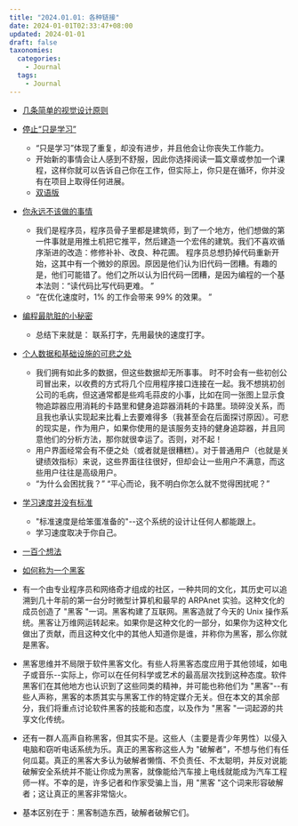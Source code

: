 ```yaml
---
title: "2024.01.01: 各种链接"
date: 2024-01-01T02:33:47+08:00
updated: 2024-01-01
draft: false
taxonomies:
  categories:
    - Journal
  tags:
    - Journal
---
```


- [几条简单的视觉设计原则](https://anthonyhobday.com/sideprojects/saferules/)
- [停止“只是学习”](https://www.nashvail.me/blog/stop-learning)
  - “只是学习”体现了重复，却没有进步，并且他会让你丧失工作能力。
  - 开始新的事情会让人感到不舒服，因此你选择阅读一篇文章或参加一个课程，这样你就可以告诉自己你在工作，但实际上，你只是在循环，你并没有在项目上取得任何进展。
  - [双语版](https://readit.vip/a/MZqF0)
- [你永远不该做的事情](https://www.joelonsoftware.com/2000/04/06/things-you-should-never-do-part-i/)
  - 我们是程序员，程序员骨子里都是建筑师，到了一个地方，他们想做的第一件事就是用推土机把它推平，然后建造一个宏伟的建筑。我们不喜欢循序渐进的改造：修修补补、改良、种花圃。 程序员总想扔掉代码重新开始，这其中有一个微妙的原因。原因是他们认为旧代码一团糟。有趣的是，他们可能错了。他们之所以认为旧代码一团糟，是因为编程的一个基本法则：“读代码比写代码更难。 ”
  - “在优化速度时，1% 的工作会带来 99% 的效果。 ”
- [编程最肮脏的小秘密](http://steve-yegge.blogspot.com/2008/09/programmings-dirtiest-little-secret.html)
  - 总结下来就是： 联系打字，先用最快的速度打字。
- [个人数据和基础设施的可悲之处](https://beepb00p.xyz/sad-infra.html)

  - 我们拥有如此多的数据，但这些数据却无所事事。 时不时会有一些初创公司冒出来，以收费的方式将几个应用程序接口连接在一起。我不想挑初创公司的毛病，但这通常都是些鸡毛蒜皮的小事，比如在同一张图上显示食物追踪器应用消耗的卡路里和健身追踪器消耗的卡路里。琐碎没关系，而且我也承认实现起来比看上去要难得多（我甚至会在后面探讨原因）。可悲的现实是，作为用户，如果你使用的是该服务支持的健身追踪器，并且同意他们的分析方法，那你就很幸运了。否则，对不起！
  - 用户界面经常会有不便之处（或者就是很糟糕）。对于普通用户（也就是关键绩效指标）来说，这些界面往往很好，但却会让一些用户不满意，而这些用户往往是高级用户。
  - “为什么会困扰我？” “平心而论，我不明白你怎么就不觉得困扰呢？”

- [学习速度并没有标准](https://sive.rs/kimo)
  - "标准速度是给笨蛋准备的"--这个系统的设计让任何人都能跟上。
  - 学习速度取决于你自己。
- [一百个想法](https://samsquire.github.io/ideas/)
- [如何称为一个黑客](http://www.catb.org/~esr/faqs/hacker-howto.html)

- 有一个由专业程序员和网络奇才组成的社区，一种共同的文化，其历史可以追溯到几十年前的第一台分时微型计算机和最早的 ARPAnet 实验。这种文化的成员创造了 "黑客 "一词。黑客构建了互联网。黑客造就了今天的 Unix 操作系统。黑客让万维网运转起来。如果你是这种文化的一部分，如果你为这种文化做出了贡献，而且这种文化中的其他人知道你是谁，并称你为黑客，那么你就是黑客。
- 黑客思维并不局限于软件黑客文化。有些人将黑客态度应用于其他领域，如电子或音乐--实际上，你可以在任何科学或艺术的最高层次找到这种态度。软件黑客们在其他地方也认识到了这些同类的精神，并可能也称他们为 "黑客"--有些人声称，黑客的本质其实与黑客工作的特定媒介无关。但在本文的其余部分，我们将重点讨论软件黑客的技能和态度，以及作为 "黑客 "一词起源的共享文化传统。
- 还有一群人高声自称黑客，但其实不是。这些人（主要是青少年男性）以侵入电脑和窃听电话系统为乐。真正的黑客称这些人为 "破解者"，不想与他们有任何瓜葛。真正的黑客大多认为破解者懒惰、不负责任、不太聪明，并反对说能破解安全系统并不能让你成为黑客，就像能给汽车接上电线就能成为汽车工程师一样。不幸的是，许多记者和作家受骗上当，用 "黑客 "这个词来形容破解者；这让真正的黑客非常恼火。
- 基本区别在于：黑客制造东西，破解者破解它们。
